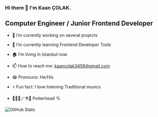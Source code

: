 ### Hi there 👋 I'm Kaan ÇOLAK.

## Computer Engineer / Junior Frontend Developer

- 🔭 I’m currently working on several projects
- 🌱 I’m currently learning Frontend Developer Tools
- 🏠 I’m living in Istanbul now
- 📫 How to reach me: kaancolak3458@gmail.com
- 😂 Pronouns: He/His
- ⚡ Fun fact: I love listening Traditional musics

- 🏰👨‍🏫🪄⚗️🐍 Potterhead 💘

![GitHub Stats](https://github-readme-stats.vercel.app/api?username=kaanxcolak&theme=radical)
